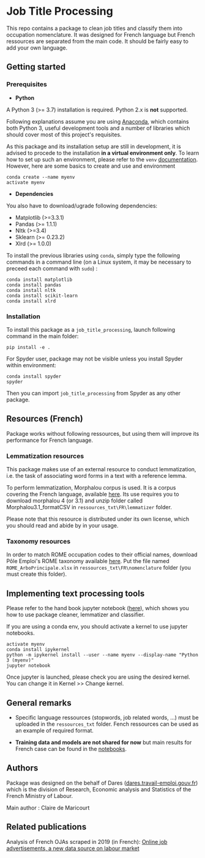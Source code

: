 # Job Title Processing

This repo contains a package to clean job titles and classify them into occupation nomenclature. 
It was designed for French language but French ressources are separated from the main code. It should
be fairly easy to add your own language.

## Getting started

### Prerequisites

* **Python**

A Python 3 (>= 3.7) installation is required. Python 2.x is **not** supported.

Following explanations assume you are using [Anaconda](https://www.anaconda.com/download/),
which contains both Python 3, useful development tools and a number of
libraries which should cover most of this project's requisites.

As this package and its installation setup are still in development, it is
advised to procede to the installation **in a virtual environment only**. To
learn how to set up such an environment, please refer to the `venv`
[documentation](https://docs.python.org/3/library/venv.html). However, here are
some basics to create and use and environment 

```
conda create --name myenv
activate myenv
```

* **Dependencies**

You also have to download/ugrade following dependencies: 
* Matplotlib (>=3.3.1)
* Pandas (>= 1.1.1)
* Nltk (>=3.4)
* Sklearn (>= 0.23.2)
* Xlrd (>= 1.0.0)

To install the previous libraries using `conda`, simply type the following commands in a
command line (on a Linux system, it may be necessary to preceed each command
with `sudo`) :

```
conda install matplotlib
conda install pandas
conda install nltk
conda install scikit-learn
conda install xlrd
```

### Installation

To install this package as a `job_title_processing`, launch following command in the main folder:

```
pip install -e .
```

For Spyder user, package may not be visible unless you install Spyder within environment:

```
conda install spyder
spyder
```

Then you can import `job_title_processing` from Spyder as any other package.

## Resources (French)

Package works without following ressources, but using them will improve its 
performance for French language.

### Lemmatization resources

This package makes use of an external resource to conduct lemmatization, i.e. the
task of associating word forms in a text with a reference lemma.

To perform lemmatization, Morphalou corpus is used. It is a corpus covering
the French language, available [here](https://www.ortolang.fr/market/lexicons/morphalou/4). 
Its use requires you to download morphalou 4 (or 3.1) and unzip folder called 
Morphalou3.1_formatCSV in `ressources_txt\FR\lemmatizer` folder.

Please note that this resource is distributed under its own license,
which you should read and abide by in your usage.

### Taxonomy resources

In order to match ROME occupation codes to their official names, download 
Pôle Emploi's ROME taxonomy available [here](https://www.pole-emploi.org/opendata/repertoire-operationnel-des-meti.html?type=article).
Put the file named `ROME_ArboPrincipale.xlsx` in `ressources_txt\FR\nomenclature` folder
(you must create this folder).

## Implementing text processing tools

Please refer to the hand book jupyter notebook ([here](https://github.com/OnlineJobVacanciesESSnetBigData/JobTitleProcessing_FR/blob/master/notebooks/Hand_Note_Book.ipynb)), which shows you how to use package cleaner, lemmatizer and classifier.

If you are using a conda env, you should activate a kernel to use jupyter notebooks.

```
activate myenv
conda install ipykernel
python -m ipykernel install --user --name myenv --display-name "Python 3 (myenv)"
jupyter notebook
```

Once jupyter is launched, please check you are using the desired kernel. You can
change it in Kernel >> Change kernel. 

## General remarks

* Specific language ressources (stopwords, job related words, ...) must be uploaded in the `ressources_txt` folder.
Fench ressources can be used as an example of required format. 

* **Training data and models are not shared for now** but main results for French case can be
found in the [notebooks](https://github.com/OnlineJobVacanciesESSnetBigData/JobTitleProcessing_FR/tree/master/notebooks).

## Authors

Package was designed on the behalf of Dares ([dares.travail-emploi.gouv.fr](https://dares.travail-emploi.gouv.fr/dares-etudes-et-statistiques/)) which is the division of Research, Economic analysis and Statistics of the French Ministry of Labour.

Main author : Claire de Maricourt

## Related publications

Analysis of French OJAs scraped in 2019 (in French): [Online job advertisements, a new data source on labour market](https://dares.travail-emploi.gouv.fr/publication/les-offres-demploi-en-ligne-nouvelle-source-de-donnees-sur-le-marche-du-travail)